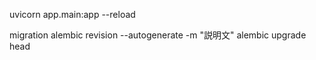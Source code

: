 uvicorn app.main:app --reload

migration
alembic revision --autogenerate -m "説明文"
alembic upgrade head
